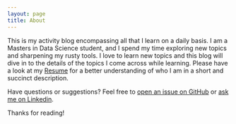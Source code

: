 ```yaml
---
layout: page
title: About
---
```


This is my activity blog encompassing all that I learn on a daily basis. I am a Masters in Data Science student, and I spend my time exploring new topics and sharpening my rusty tools. I love to learn new topics and this blog will dive in to the details of the topics I come across while learning. Please have a look at my [Resume](leap-blog/resume) for a better understanding of who I am in a short and succinct description. 


Have questions or suggestions? Feel free to [open an issue on GitHub]() or [ask me on Linkedin]().

Thanks for reading!
